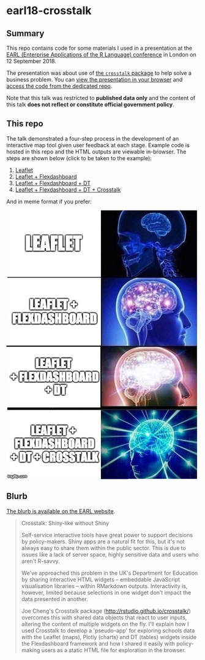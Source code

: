# earl18-crosstalk

## Summary

This repo contains code for some materials I used in a presentation at the [EARL (Enterprise Applications of the R Language) conference](https://earlconf.com/2018/london/) in London on 12 September 2018.

The presentation was about use of [the `crosstalk` package](http://rstudio.github.io/crosstalk/) to help solve a business problem. You can [view the presentation in your browser](https://matt-dray.github.io/earl18-presentation/) and [access the code from the dedicated repo](https://github.com/matt-dray/earl18-presentation).

Note that this talk was restricted to **published data only** and the content of this talk **does not reflect or constitute official government policy**.

## This repo

The talk demonstrated a four-step process in the development of an interactive map tool given user feedback at each stage. Example code is hosted in this repo and the HTML outputs are viewable in-browser. The steps are shown below (click to be taken to the example):

1. [Leaflet](https://matt-dray.github.io/earl18-crosstalk/01_leaflet.html)
2. [Leaflet + Flexdashboard](https://matt-dray.github.io/earl18-crosstalk/02_leaflet-flexdash.html)
3. [Leaflet + Flexdashboard + DT](https://matt-dray.github.io/earl18-crosstalk/03_leaflet-flexdash-dt.html)
4. [Leaflet + Flexdashboard + DT + Crosstalk](https://matt-dray.github.io/earl18-crosstalk/04_leaflet-flexdash-dt-crosstalk.html)

And in meme format if you prefer:

![](https://raw.githubusercontent.com/matt-dray/earl18-presentation/master/memes/expanding-brain.jpg)

## Blurb

[The blurb is available on the EARL website](https://earlconf.com/2018/london/#matt-dray).

>Crosstalk: Shiny-like without Shiny
>
>Self-service interactive tools have great power to support decisions by policy-makers. Shiny apps are a natural fit for this, but it's not always easy to share them within the public sector. This is due to issues like a lack of server space, highly sensitive data and users who aren't R-savvy. 
>
>We've approached this problem in the UK's Department for Education by sharing interactive HTML widgets – embeddable JavaScript visualisation libraries – within RMarkdown outputs. Interactivity is, however, limited because selections in one widget don’t impact the data presented in another. 
>
>Joe Cheng's Crosstalk package (http://rstudio.github.io/crosstalk/) overcomes this with shared data objects that react to user inputs, altering the content of multiple widgets on the fly. I'll explain how I used Crosstalk to develop a 'pseudo-app' for exploring schools data with the Leaflet (maps), Plotly (charts) and DT (tables) widgets inside the Flexdashboard framework and how I shared it easily with policy-making users as a static HTML file for exploration in the browser.
